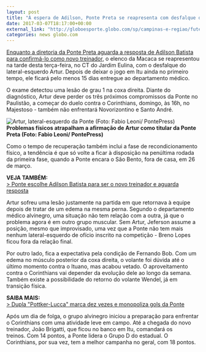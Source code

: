 ```yaml
---
layout: post
title: "À espera de Adilson, Ponte Preta se reapresenta com desfalque de Artur "
date: 2017-03-07T18:17:00+00:00
external_link: "http://globoesporte.globo.com/sp/campinas-e-regiao/futebol/times/ponte-preta/noticia/2017/03/espera-de-adilson-ponte-preta-se-reapresenta-com-desfalque-de-artur.html"
categories: news globo.com
---
```

[Enquanto a diretoria da Ponte Preta aguarda a resposta de Adilson Batista para confirmá-lo como novo treinador](http://globoesporte.globo.com/sp/campinas-e-regiao/futebol/times/ponte-preta/noticia/2017/03/ponte-escolhe-adilson-batista-para-ser-o-novo-treinador-e-aguarda-resposta.html), o elenco da Macaca se reapresentou na tarde desta terça-feira, no CT do Jardim Eulina, com o desfalque do lateral-esquerdo Artur. Depois de deixar o jogo em Itu ainda no primeiro tempo, ele ficará pelo menos 15 dias entregue ao departamento médico.&nbsp;

O exame detectou uma lesão de grau 1 na coxa direita.&nbsp;Diante do diagnóstico, Artur deve perder os três próximos compromissos da Ponte no Paulistão, a começar do duelo contra o Corinthians, domingo, às 16h, no Majestoso - também não enfrentará Novorizontino e Santo André.&nbsp;

 ![Artur, lateral-esquerdo da Ponte (Foto: Fabio Leoni/ PontePress)](http://s2.glbimg.com/_geNFslDS9MWirJf0qVrDfgVCDc=/0x80:1000x601/690x360/s.glbimg.com/es/ge/f/original/2017/02/20/artur.2.jpg "Artur, lateral-esquerdo da Ponte (Foto: Fabio Leoni/ PontePress)")**Problemas físicos atrapalham a afirmação de Artur como titular da Ponte Preta (Foto: Fabio Leoni/ PontePress)**

Como o tempo de recuperação também inclui a fase de recondicionamento físico, a tendência é que só volte a ficar à disposição na penúltima rodada da primeira fase, quando a Ponte encara o São Bento, fora de casa, em 26 de março.&nbsp;

**VEJA TAMBÉM:**  
[\>&nbsp;Ponte escolhe Adilson Batista para ser o novo treinador e aguarda resposta](http://globoesporte.globo.com/sp/campinas-e-regiao/futebol/times/ponte-preta/noticia/2017/03/ponte-escolhe-adilson-batista-para-ser-o-novo-treinador-e-aguarda-resposta.html)

Artur sofreu uma lesão justamente na partida em que retornava à equipe depois de tratar de um edema na mesma perna. Segundo o departamento médico alvinegro, uma situação não tem relação com a outra, já que o problema agora é em outro grupo muscular. Sem Artur, Jeferson assume a posição, mesmo que improvisado, uma vez que a Ponte não tem mais nenhum lateral-esquerdo de ofício inscrito na competição - Breno Lopes ficou fora da relação final.&nbsp;

Por outro lado, fica a expectativa pela condição de Fernando Bob.&nbsp;Com um edema no músculo posterior da coxa direita, o volante foi dúvida até o último momento contra o Ituano, mas acabou vetado. O aproveitamento contra o Corinthians vai depender da evolução dele ao longo da semana. Também existe a possibilidade do retorno do volante Wendel, já em transição física.&nbsp;

**SAIBA MAIS:**  
[\>&nbsp;Dupla "Pottker-Lucca" marca dez vezes e monopoliza gols da Ponte](http://globoesporte.globo.com/sp/campinas-e-regiao/futebol/times/ponte-preta/noticia/2017/03/dupla-pottker-lucca-marca-dez-vezes-e-monopoliza-gols-da-ponte.html)

Após um dia de folga, o grupo alvinegro iniciou a preparação para enfrentar o Corinthians com uma atividade leve em campo.&nbsp;Até a chegada do novo treinador, João Brigatti, que ficou no banco em Itu, comandará os treinos.&nbsp;Com 14 pontos, a Ponte lidera o Grupo D do estadual. O Corinthians, por sua vez, tem a melhor campanha no geral, com 18 pontos.&nbsp;

